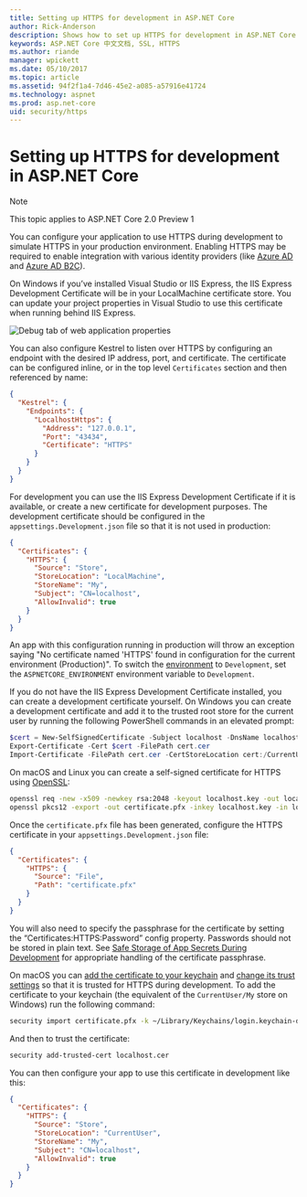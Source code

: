 ```yaml
---
title: Setting up HTTPS for development in ASP.NET Core
author: Rick-Anderson
description: Shows how to set up HTTPS for development in ASP.NET Core 2.0.
keywords: ASP.NET Core 中文文档, SSL, HTTPS
ms.author: riande
manager: wpickett
ms.date: 05/10/2017
ms.topic: article
ms.assetid: 94f2f1a4-7d46-45e2-a085-a57916e41724
ms.technology: aspnet
ms.prod: asp.net-core
uid: security/https
---
```

# Setting up HTTPS for development in ASP.NET Core

> [!NOTE] 
> This topic applies to ASP.NET Core 2.0 Preview 1

You can configure your application to use HTTPS during development to simulate HTTPS in your production environment. Enabling HTTPS may be required to enable integration with various identity providers (like [Azure AD](https://azure.microsoft.com/en-us/services/active-directory) and [Azure AD B2C](https://azure.microsoft.com/en-us/services/active-directory-b2c)).

On Windows if you’ve installed Visual Studio or IIS Express, the IIS Express Development Certificate will be in your LocalMachine certificate store. You can update your project properties in Visual Studio to use this certificate when running behind IIS Express.

![Debug tab of web application properties](enforcing-ssl/_static/ssl.png)

You can also configure Kestrel to listen over HTTPS by configuring an endpoint with the desired IP address, port, and certificate. The certificate can be configured inline, or in the top level `Certificates` section and then referenced by name:

```json
{
  "Kestrel": {
    "Endpoints": {
      "LocalhostHttps": {
        "Address": "127.0.0.1",
        "Port": "43434",
        "Certificate": "HTTPS"
      }
    }
  }
}

```

For development you can use the IIS Express Development Certificate if it is available, or create a new certificate for development purposes. The development certificate should be configured in the `appsettings.Development.json` file so that it is not used in production:

```json
{
  "Certificates": {
    "HTTPS": {
      "Source": "Store",
      "StoreLocation": "LocalMachine",
      "StoreName": "My",
      "Subject": "CN=localhost",
      "AllowInvalid": true
    }
  }
}
```

An app with this configuration running in production will throw an exception saying "No certificate named 'HTTPS' found in configuration for the current environment (Production)". To switch the [environment](xref:fundamentals/environments) to `Development`, set the `ASPNETCORE_ENVIRONMENT` environment variable to `Development`.

If you do not have the IIS Express Development Certificate installed, you can create a development certificate yourself. On Windows you can create a development certificate and add it to the trusted root store for the current user by running the following PowerShell commands in an elevated prompt:

```powershell
$cert = New-SelfSignedCertificate -Subject localhost -DnsName localhost -FriendlyName "ASP.NET Core Development" -KeyUsage DigitalSignature -TextExtension @("2.5.29.37={text}1.3.6.1.5.5.7.3.1") 
Export-Certificate -Cert $cert -FilePath cert.cer
Import-Certificate -FilePath cert.cer -CertStoreLocation cert:/CurrentUser/Root
```

On macOS and Linux you can create a self-signed certificate for HTTPS using [OpenSSL](https://www.openssl.org/):

```bash
openssl req -new -x509 -newkey rsa:2048 -keyout localhost.key -out localhost.cer -days 365 -subj /CN=localhost
openssl pkcs12 -export -out certificate.pfx -inkey localhost.key -in localhost.cer
```

Once the `certificate.pfx` file has been generated, configure the HTTPS certificate in your `appsettings.Development.json` file:

```json
{
  "Certificates": {
    "HTTPS": {
      "Source": "File",
      "Path": "certificate.pfx"
    }
  }
}
```

You will also need to specify the passphrase for the certificate by setting the “Certificates:HTTPS:Password” config property. Passwords should not be stored in plain text. See [Safe Storage of App Secrets During Development](app-secrets.md) for appropriate handling of the certificate passphrase.

On macOS you can [add the certificate to your keychain](https://support.apple.com/kb/PH20129?locale=en_US) and [change its trust settings](https://support.apple.com/kb/PH20127?locale=en_US&viewlocale=en_US) so that it is trusted for HTTPS during development. To add the certificate to your keychain (the equivalent of the `CurrentUser/My` store on Windows) run the following command:

```bash
security import certificate.pfx -k ~/Library/Keychains/login.keychain-db
```

And then to trust the certificate:

```bash
security add-trusted-cert localhost.cer
```

You can then configure your app to use this certificate in development like this:

```json
{
  "Certificates": {
    "HTTPS": {
      "Source": "Store",
      "StoreLocation": "CurrentUser",
      "StoreName": "My",
      "Subject": "CN=localhost",
      "AllowInvalid": true
    }
  }
}
```
